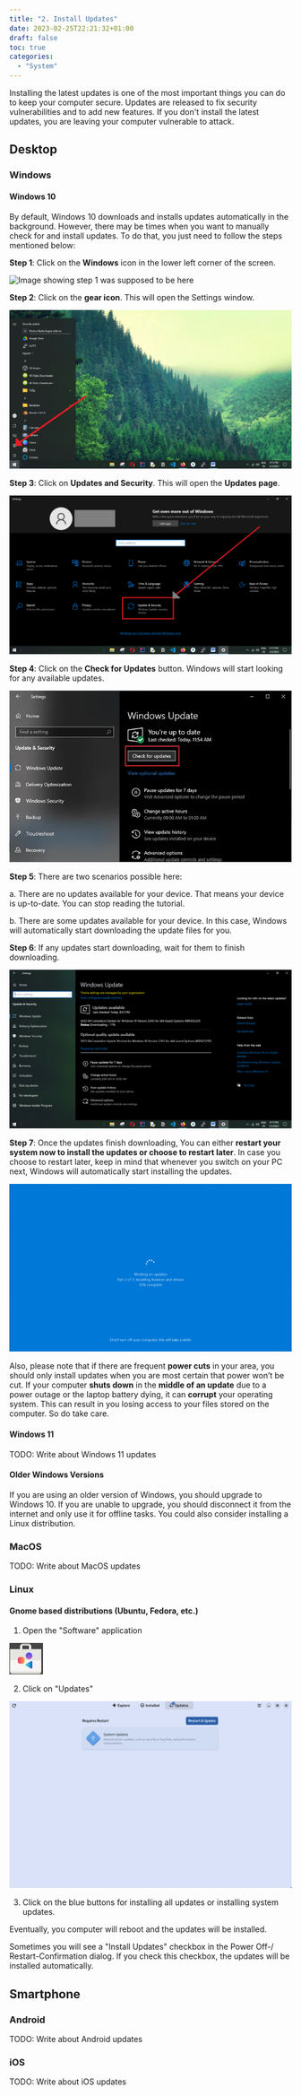 ```yaml
---
title: "2. Install Updates"
date: 2023-02-25T22:21:32+01:00
draft: false
toc: true
categories:
  - "System"
---
```


Installing the latest updates is one of the most important things you can do to keep your computer secure. Updates are released to fix security vulnerabilities and to add new features. If you don't install the latest updates, you are leaving your computer vulnerable to attack.

## Desktop

### Windows

#### Windows 10

By default, Windows 10 downloads and installs updates automatically in the background. However, there may be times when you want to manually check for and install updates. To do that, you just need to follow the steps mentioned below:

**Step 1**: Click on the **Windows** icon in the lower left corner of the screen.

![Image showing step 1 was supposed to be here](installupdates/Windows_10_Update_1.PNG)

**Step 2**: Click on the **gear icon**. This will open the Settings window.

![Image showing step 1 was supposed to be here](Windows_10_Update_2.png)

**Step 3**: Click on **Updates and Security**. This will open the **Updates page**.

![Image showing step 1 was supposed to be here](Windows_10_Update_3.png)

**Step 4**: Click on the **Check for Updates** button. Windows will start looking for any available updates.

![Image showing step 1 was supposed to be here](Windows_10_Update_4.png)

**Step 5**: There are two scenarios possible here:

  a.	There are no updates available for your device. That means your device is up-to-date. You can stop reading the tutorial.
 
  b.	There are some updates available for your device. In this case, Windows will automatically start downloading the update files for you.

**Step 6**: If any updates start downloading, wait for them to finish downloading.

![Image showing step 1 was supposed to be here](Windows_10_Update_5.png)

**Step 7**: Once the updates finish downloading, You can either **restart your system now to install the updates or choose to restart later**. In case you choose to restart later, keep in mind that whenever you switch on your PC next, Windows will automatically start installing the updates.

![Image showing step 1 was supposed to be here](Windows_10_Update_6.png)

Also, please note that if there are frequent **power cuts** in your area, you should only install updates when you are most certain that power won’t be cut. If your computer **shuts down** in the **middle of an update** due to a power outage or the laptop battery dying, it can **corrupt** your operating system. This can result in you losing access to your files stored on the computer. So do take care.

#### Windows 11

TODO: Write about Windows 11 updates

#### Older Windows Versions

If you are using an older version of Windows, you should upgrade to Windows 10. If you are unable to upgrade, you should disconnect it from the internet and only use it for offline tasks.
You could also consider installing a Linux distribution.

### MacOS

TODO: Write about MacOS updates

### Linux

#### Gnome based distributions (Ubuntu, Fedora, etc.)

1. Open the "Software" application

![Alt text](Linux_Gnome_1_Software-App-Icon.png)

2. Click on "Updates"

![Alt text](Linux_Gnome_2_Software-App-Updates.png)

3. Click on the blue buttons for installing all updates or installing system updates.

Eventually, you computer will reboot and the updates will be installed.

Sometimes you will see a "Install Updates" checkbox in the Power Off-/ Restart-Confirmation dialog. If you check this checkbox, the updates will be installed automatically.

## Smartphone

### Android

TODO: Write about Android updates

### iOS

TODO: Write about iOS updates
